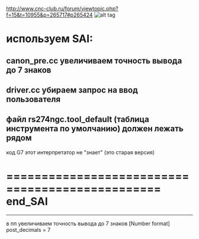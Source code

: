 
http://www.cnc-club.ru/forum/viewtopic.php?f=15&t=10955&p=265717#p265424
![alt tag](https://github.com/nkp2169/G71/blob/master/g71_b.png)







используем SAI:
=========================================
canon_pre.cc
увеличиваем точность  вывода до 7 знаков
---------------------------------------------
driver.cc
убираем запрос на ввод пользователя
------------------------
файл rs274ngc.tool_default (таблица  инструмента по умолчанию) должен лежать рядом
------------------------------------
код G7 этот интерпретатор не "знает" (это старая версия)

================================================
end_SAI
==============================================
-------------------------------------------------
в пп увеличиваем точность  вывода до 7 знаков
[Number format]
post_decimals = 7

